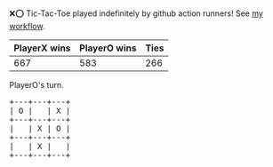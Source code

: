 :x::o: Tic-Tac-Toe played indefinitely by github action runners! See [my workflow](.github/workflows/play.yaml).

|PlayerX wins|PlayerO wins|Ties|
|-|-|-|
|667|583|266|

PlayerO's turn.

<pre>
+---+---+---+
| O |   | X |
+---+---+---+
|   | X | O |
+---+---+---+
|   | X |   |
+---+---+---+
</pre>